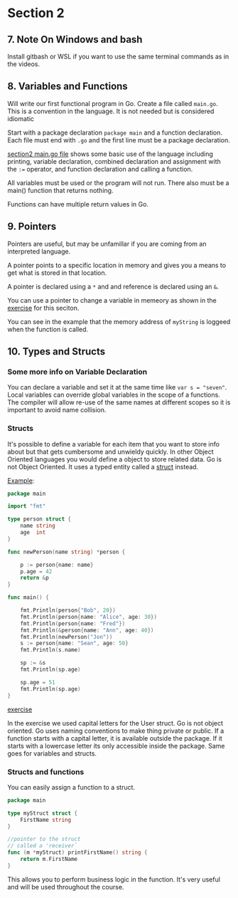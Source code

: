 # Section 2

## 7. Note On Windows and bash

Install gitbash or WSL if you want to use the same terminal
commands as in the videos.

## 8. Variables and Functions

Will write our first functional program in Go. Create a file called `main.go`.
This is a convention in the language. It is not needed but is considered
idiomatic

Start with a package declaration `package main` and a function declaration.
Each file must end with `.go` and the first line must be a package declaration.

[section2 main.go file](../exercises/section2/8functionsAndVariables.go) shows some basic use of
the language including printing, variable declaration, combined declaration and
assignment with the `:=` operator, and function declaration and calling a
function.

All variables must be used or the program will not run. There also must be a
main() function that returns nothing.

Functions can have multiple return values in Go.

## 9. Pointers

Pointers are useful, but may be unfamillar if you are coming from an interpreted
language.

A pointer points to a specific location in memory and gives you a means to get
what is stored in that location.

A pointer is declared using a `*` and and reference is declared using an `&`.

You can use a pointer to change a variable in memeory as shown in the
[exercise](../exercises/section2/9pointers.go) for this seciton.

You can see in the example that the memory address of `myString` is loggeed when
the function is called.

## 10. Types and Structs

### Some more info on Variable Declaration

You can declare a variable and set it at the same time like `var s = "seven"`.
Local variables can override global variables in the scope of a functions.
The compiler will allow re-use of the same names at different scopes so it is
important to avoid name collision.

### Structs

It's possible to define a variable for each item that you want to store info
about but that gets cumbersome and unwieldy quickly. In other Object Oriented
languages you would define a object to store related data. Go is not Object
Oriented. It uses a typed entity called a [struct](https://gobyexample.com/structs)
instead.

[Example](https://gobyexample.com/structs):

```go
package main

import "fmt"

type person struct {
    name string
    age  int
}

func newPerson(name string) *person {

    p := person{name: name}
    p.age = 42
    return &p
}

func main() {

    fmt.Println(person{"Bob", 20})
    fmt.Println(person{name: "Alice", age: 30})
    fmt.Println(person{name: "Fred"})
    fmt.Println(&person{name: "Ann", age: 40})
    fmt.Println(newPerson("Jon"))
    s := person{name: "Sean", age: 50}
    fmt.Println(s.name)

    sp := &s
    fmt.Println(sp.age)

    sp.age = 51
    fmt.Println(sp.age)
}
```

[exercise](../exercises/section2/10typesAndStructs.go)

In the exercise we used capital letters for the User struct. Go is not object
oriented. Go uses naming conventions to make thing private or public. If a
function starts with a capital letter, it is available outside the package. If
it starts with a lowercase letter its only accessible inside the package. Same
goes for variables and structs.

### Structs and functions

You can easily assign a function to a struct.

```go
package main

type myStruct struct {
    FirstName string
}

//pointer to the struct
// called a 'receiver`
func (m *myStruct) printFirstName() string {
    return m.FirstName
}
```

This allows you to perform business logic in the function. It's very useful and
will be used throughout the course.
